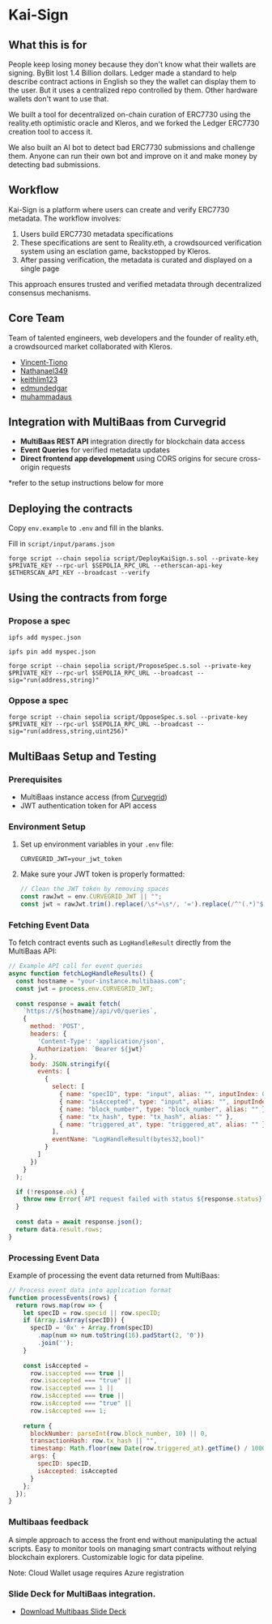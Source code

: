 # Kai-Sign

## What this is for

People keep losing money because they don't know what their wallets are signing. ByBit lost 1.4 Billion dollars. Ledger made a standard to help describe contract actions in English so they the wallet can display them to the user. But it uses a centralized repo controlled by them. Other hardware wallets don't want to use that.

We built a tool for decentralized on-chain curation of ERC7730 using the reality.eth optimistic oracle and Kleros, and we forked the Ledger ERC7730 creation tool to access it. 

We also built an AI bot to detect bad ERC7730 submissions and challenge them. Anyone can run their own bot and improve on it and make money by detecting bad submissions.

## Workflow

Kai-Sign is a platform where users can create and verify ERC7730 metadata. The workflow involves:

1. Users build ERC7730 metadata specifications
2. These specifications are sent to Reality.eth, a crowdsourced verification system using an esclation game, backstopped by Kleros.
3. After passing verification, the metadata is curated and displayed on a single page

This approach ensures trusted and verified metadata through decentralized consensus mechanisms.

## Core Team

Team of talented engineers, web developers and the founder of reality.eth, a crowdsourced market collaborated with Kleros.

- [Vincent-Tiono](https://github.com/Vincent-Tiono)
- [Nathanael349](https://github.com/Nathanael349)
- [keithlim123](https://github.com/keithlim123)
- [edmundedgar](https://github.com/edmundedgar)
- [muhammadaus](https://github.com/muhammadaus)

## Integration with MultiBaas from Curvegrid

- **MultiBaas REST API** integration directly for blockchain data access
- **Event Queries** for verified metadata updates
- **Direct frontend app development** using CORS origins for secure cross-origin requests

*refer to the setup instructions below for more

## Deploying the contracts

Copy `env.example` to `.env` and fill in the blanks.

Fill in `script/input/params.json`

`forge script --chain sepolia script/DeployKaiSign.s.sol --private-key $PRIVATE_KEY --rpc-url $SEPOLIA_RPC_URL --etherscan-api-key $ETHERSCAN_API_KEY --broadcast --verify`

## Using the contracts from forge

### Propose a spec

`ipfs add myspec.json`

`ipfs pin add myspec.json`

`forge script --chain sepolia script/ProposeSpec.s.sol --private-key $PRIVATE_KEY --rpc-url $SEPOLIA_RPC_URL --broadcast --sig="run(address,string)"`

### Oppose a spec

`forge script --chain sepolia script/OpposeSpec.s.sol --private-key $PRIVATE_KEY --rpc-url $SEPOLIA_RPC_URL --broadcast --sig="run(address,string,uint256)"`

## MultiBaas Setup and Testing

### Prerequisites
- MultiBaas instance access (from [Curvegrid](https://www.curvegrid.com/))
- JWT authentication token for API access

### Environment Setup
1. Set up environment variables in your `.env` file:
   ```
   CURVEGRID_JWT=your_jwt_token
   ```

2. Make sure your JWT token is properly formatted:
   ```javascript
   // Clean the JWT token by removing spaces
   const rawJwt = env.CURVEGRID_JWT || "";
   const jwt = rawJwt.trim().replace(/\s*=\s*/, '=').replace(/^"(.*)"$/, '$1');
   ```

### Fetching Event Data
To fetch contract events such as `LogHandleResult` directly from the MultiBaas API:

```javascript
// Example API call for event queries
async function fetchLogHandleResults() {
  const hostname = "your-instance.multibaas.com";
  const jwt = process.env.CURVEGRID_JWT;
  
  const response = await fetch(
    `https://${hostname}/api/v0/queries`,
    {
      method: 'POST',
      headers: {
        'Content-Type': 'application/json',
        Authorization: `Bearer ${jwt}`
      },
      body: JSON.stringify({
        events: [
          {
            select: [
              { name: "specID", type: "input", alias: "", inputIndex: 0 },
              { name: "isAccepted", type: "input", alias: "", inputIndex: 1 },
              { name: "block_number", type: "block_number", alias: "" },
              { name: "tx_hash", type: "tx_hash", alias: "" },
              { name: "triggered_at", type: "triggered_at", alias: "" }
            ],
            eventName: "LogHandleResult(bytes32,bool)"
          }
        ]
      })
    }
  );

  if (!response.ok) {
    throw new Error(`API request failed with status ${response.status}`);
  }
  
  const data = await response.json();
  return data.result.rows;
}
```

### Processing Event Data
Example of processing the event data returned from MultiBaas:

```javascript
// Process event data into application format
function processEvents(rows) {
  return rows.map(row => {
    let specID = row.specid || row.specID;
    if (Array.isArray(specID)) {
      specID = '0x' + Array.from(specID)
        .map(num => num.toString(16).padStart(2, '0'))
        .join('');
    }
    
    const isAccepted = 
      row.isaccepted === true || 
      row.isaccepted === "true" || 
      row.isaccepted === 1 ||
      row.isAccepted === true || 
      row.isAccepted === "true" || 
      row.isAccepted === 1;
    
    return {
      blockNumber: parseInt(row.block_number, 10) || 0,
      transactionHash: row.tx_hash || "",
      timestamp: Math.floor(new Date(row.triggered_at).getTime() / 1000),
      args: {
        specID: specID,
        isAccepted: isAccepted
      }
    };
  });
}
```

### Multibaas feedback

A simple approach to access the front end without manipulating the actual scripts.
Easy to monitor tools on managing smart contracts without relying blockchain explorers.
Customizable logic for data pipeline.

Note: Cloud Wallet usage requires Azure registration

### Slide Deck for MultiBaas integration.

- [Download Multibaas Slide Deck](Multibaas-slide-deck/Multibaas.pdf)
